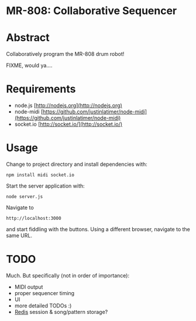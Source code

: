 MR-808: Collaborative Sequencer 
===============================

# Abstract #

Collaboratively program the MR-808 drum robot!

FIXME, would ya....


# Requirements #

* node.js [http://nodejs.org](http://nodejs.org)
* node-midi [https://github.com/justinlatimer/node-midi](https://github.com/justinlatimer/node-midi)
* socket.io [http://socket.io/](http://socket.io/)

# Usage #

Change to project directory and install dependencies with:

`npm install midi socket.io`
    
Start the server application with:

`node server.js`

Navigate to

    http://localhost:3000

and start fiddling with the buttons. Using a different browser,
navigate to the same URL.

# TODO #

Much. But specifically (not in order of importance):

* MIDI output 
* proper sequencer timing
* UI
* more detailed TODOs :)
* [Redis](http://redis.io) session & song/pattern storage?
